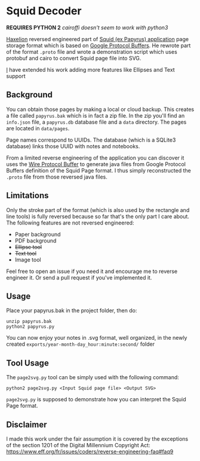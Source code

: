 # Squid Decoder

**REQUIRES PYTHON 2**
*cairoffi doesn't seem to work with python3*

[Haxelion](https://github.com/haxelion/) reversed engineered part of [Squid (ex Papyrus) application](http://squidnotes.com/) page storage
format which is based on [Google Protocol Buffers](https://developers.google.com/protocol-buffers/).
He rewrote part of the format `.proto` file and wrote a demonstration script which uses protobuf and
cairo to convert Squid page file into SVG.

[I](https://github.com/denysvitali/) have extended his work adding more features
like Ellipses and Text support

## Background

You can obtain those pages by making a local or cloud backup. This creates a file called
`papyrus.bak` which is in fact a zip file. In the zip you'll find an `info.json` file, a
`papyrus.db` database file and a `data` directory. The pages are located in `data/pages`.

Page names correspond to UUIDs. The database (which is a SQLite3 database) links those UUID with
notes and notebooks.

From a limited reverse engineering of the application you can discover it uses the
[Wire Protocol Buffer](https://github.com/square/wire) to generate java files from Google Protocol
Buffers definition of the Squid Page format. I thus simply reconstructed the `.proto` file from
those reversed java files.

## Limitations

Only the stroke part of the format (which is also used by the rectangle and line tools) is fully
reversed because so far that's the only part I care about. The following features are not reversed
engineered:

* Paper background
* PDF background
* ~~Ellipse tool~~
* ~~Text tool~~
* Image tool

Feel free to open an issue if you need it and encourage me to reverse engineer it. Or send a pull request if you've implemented it.

## Usage

Place your papyrus.bak in the project folder, then do:
```
unzip papyrus.bak
python2 papyrus.py
```

You can now enjoy your notes in .svg format, well organized, in the newly created `exports/year-month-day_hour:minute:second/` folder

## Tool Usage

The `page2svg.py` tool can be simply used with the following command:

```
python2 page2svg.py <Input Squid page file> <Output SVG>
```

`page2svg.py` is supposed to demonstrate how you can interpret the Squid Page format.

## Disclaimer

I made this work under the fair assumption it is covered by the exceptions of the section 1201 of
the Digital Millennium Copyright Act: https://www.eff.org/fr/issues/coders/reverse-engineering-faq#faq9

